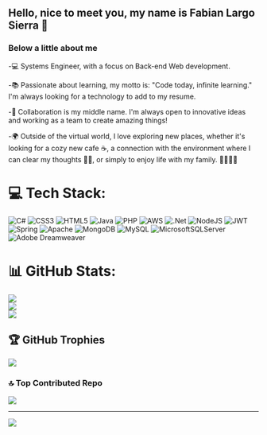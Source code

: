 ## Hello, nice to meet you, my name is Fabian Largo Sierra 👋
### Below a little about me 


-💻 Systems Engineer, with a focus on Back-end Web development.

-📚 Passionate about learning, my motto is: "Code today, infinite learning." I'm always looking for a technology to add to my resume.

-🤝 Collaboration is my middle name. I'm always open to innovative ideas and working as a team to create amazing things!

-🌍 Outside of the virtual world, I love exploring new places, whether it's looking for a cozy new cafe ☕, a connection with the environment where I can clear my thoughts 🧙‍♂️, or simply to enjoy life with my family. 👨‍👩‍👧‍👦


# 💻 Tech Stack:
![C#](https://img.shields.io/badge/c%23-%23239120.svg?style=for-the-badge&logo=csharp&logoColor=white) ![CSS3](https://img.shields.io/badge/css3-%231572B6.svg?style=for-the-badge&logo=css3&logoColor=white) ![HTML5](https://img.shields.io/badge/html5-%23E34F26.svg?style=for-the-badge&logo=html5&logoColor=white) ![Java](https://img.shields.io/badge/java-%23ED8B00.svg?style=for-the-badge&logo=openjdk&logoColor=white) ![PHP](https://img.shields.io/badge/php-%23777BB4.svg?style=for-the-badge&logo=php&logoColor=white) ![AWS](https://img.shields.io/badge/AWS-%23FF9900.svg?style=for-the-badge&logo=amazon-aws&logoColor=white) ![.Net](https://img.shields.io/badge/.NET-5C2D91?style=for-the-badge&logo=.net&logoColor=white) ![NodeJS](https://img.shields.io/badge/node.js-6DA55F?style=for-the-badge&logo=node.js&logoColor=white) ![JWT](https://img.shields.io/badge/JWT-black?style=for-the-badge&logo=JSON%20web%20tokens) ![Spring](https://img.shields.io/badge/spring-%236DB33F.svg?style=for-the-badge&logo=spring&logoColor=white) ![Apache](https://img.shields.io/badge/apache-%23D42029.svg?style=for-the-badge&logo=apache&logoColor=white) ![MongoDB](https://img.shields.io/badge/MongoDB-%234ea94b.svg?style=for-the-badge&logo=mongodb&logoColor=white) ![MySQL](https://img.shields.io/badge/mysql-%2300000f.svg?style=for-the-badge&logo=mysql&logoColor=white) ![MicrosoftSQLServer](https://img.shields.io/badge/Microsoft%20SQL%20Server-CC2927?style=for-the-badge&logo=microsoft%20sql%20server&logoColor=white) ![Adobe Dreamweaver](https://img.shields.io/badge/Adobe%20Dreamweaver-FF61F6.svg?style=for-the-badge&logo=Adobe%20Dreamweaver&logoColor=white)
# 📊 GitHub Stats:
![](https://github-readme-stats.vercel.app/api?username=flsierra&theme=dark&hide_border=false&include_all_commits=false&count_private=false)<br/>
![](https://github-readme-streak-stats.herokuapp.com/?user=flsierra&theme=dark&hide_border=false)<br/>
![](https://github-readme-stats.vercel.app/api/top-langs/?username=flsierra&theme=dark&hide_border=false&include_all_commits=false&count_private=false&layout=compact)

## 🏆 GitHub Trophies
![](https://github-profile-trophy.vercel.app/?username=flsierra&theme=radical&no-frame=false&no-bg=true&margin-w=4)

### 🔝 Top Contributed Repo
![](https://github-contributor-stats.vercel.app/api?username=flsierra&limit=5&theme=dark&combine_all_yearly_contributions=true)

---
[![](https://visitcount.itsvg.in/api?id=flsierra&icon=0&color=0)](https://visitcount.itsvg.in)

<!-- Proudly created with GPRM ( https://gprm.itsvg.in ) -->

